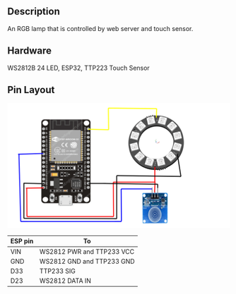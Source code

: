 ## Description
An RGB lamp that is controlled by web server and touch sensor.

## Hardware
WS2812B 24 LED, ESP32, TTP223 Touch Sensor

## Pin Layout
![](schematics.jpg)

| ESP pin  | To |
| ------------- | ------------- |
| VIN  | WS2812 PWR and TTP233 VCC  |
| GND  | WS2812 GND and TTP233 GND  |
| D33  | TTP233 SIG                 |
| D23  | WS2812 DATA IN             |
